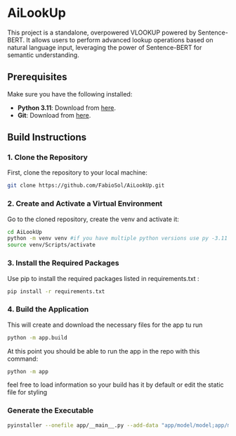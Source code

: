# AiLookUp

This project is a standalone, overpowered VLOOKUP powered by Sentence-BERT. It allows users to perform advanced lookup operations based on natural language input, leveraging the power of Sentence-BERT for semantic understanding.


## Prerequisites

Make sure you have the following installed:

- **Python 3.11**: Download from [here](https://www.python.org/downloads/).
- **Git**: Download from [here](https://git-scm.com/downloads).

## Build Instructions

### 1. Clone the Repository

First, clone the repository to your local machine:

```bash
git clone https://github.com/FabioSol/AiLookUp.git
```

### 2. Create and Activate a Virtual Environment
Go to the cloned repository, create the venv and activate it:
```bash
cd AiLookUp
python -m venv venv #if you have multiple python versions use py -3.11 -m venv venv 
source venv/Scripts/activate
```

### 3. Install the Required Packages
Use pip to install the required packages listed in requirements.txt :
```bash
pip install -r requirements.txt
```

### 4. Build the Application
This will create and download the necessary files for the app tu run
```bash
python -m app.build
```
At this point you should be able to run the app in the repo with this command:

```bash
python -m app
```
feel free to load information so your build has it by default or edit the static file for styling


### Generate the Executable
```bash
pyinstaller --onefile app/__main__.py --add-data "app/model/model;app/model/model" --add-data "app/db/data;app/db/data" --add-data "app/static;app/static" --icon=app/static/logo.ico --name AiLookUp --noconsole
```